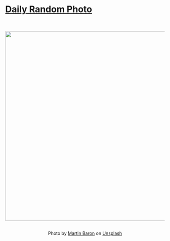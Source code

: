 # [Daily Random Photo](https://www.dailyrandomphoto.com/)

<div align="center">
  <br>
  <br>
  <a href="https://www.dailyrandomphoto.com/p/2025/2025-08-03/"><img src="https://images.unsplash.com/photo-1751891480287-0b662b3b2aa0?crop=entropy&cs=tinysrgb&fit=max&fm=jpg&ixid=M3w3NzUwOHwwfDF8cmFuZG9tfHx8fHx8fHx8MTc1NDE4MjcyNnw&ixlib=rb-4.1.0&q=80&w=1080" width="600px"></a>
  <br>
  <br>
  <p class="has-text-grey">Photo by <a href="https://unsplash.com/@elmartinbaron?utm_source=Daily%20Random%20Photo&amp;utm_medium=referral" target="_blank" rel="noopener noreferrer">Martin Baron</a> on <a href="https://unsplash.com/photos/hand-holds-a-bouquet-of-colorful-flowers-okM4D8LSch0?utm_source=Daily%20Random%20Photo&amp;utm_medium=referral" target="_blank" rel="noopener noreferrer">Unsplash</a></p>
</div>

